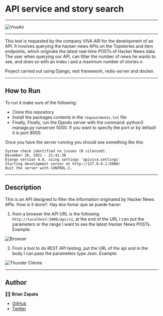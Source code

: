 # API service and story search

<hr>

![VivaAir](https://myfirstbucketbrian.s3.amazonaws.com/VivaAir.jpg)

<hr>

This test is requested by the company VIVA AIR for the development of an API. It involves querying the hacker-news APIs on the Topstories and item endpoints, which originate the latest real-time POSTs of Hacker News data. The user when querying our API, can filter the number of news he wants to see, and does so with an index i and a maximum number of stories n.

Project carried out using Django, rest framework, redis-server and docker.

<hr>

## How to Run

To run it make sure of the following:

* Clone this repository
* Install the packages contents in the
 ```requierments.txt``` file
* Finally, Finally, run the Djando server with the command: python3 manage.py runserver 5000. If you want to specify the port or by default it is port 8000.

Once you have the server running you should see something like this

```
System check identified no issues (0 silenced).
December 16, 2021 - 21:41:38
Django version 4.0, using settings 'apiviva.settings'
Starting development server at http://127.0.0.1:5000/
Quit the server with CONTROL-C.
```
<hr>

## Description

This is an API designed to filter the information originated by Hacker News APIs. How is it done?. Hay dos fomar que se puede hacer:  
1. from a browser the API URL is the following ```http://localhost:5000/api/v1```, at the end of the URL I can put the parameters or the range I want to see the latest Hacker News POSTs. Example:

![Browser](https://myfirstbucketbrian.s3.amazonaws.com/Browser.png)

2. From a tool to do REST API testing, put the URL of the api and in the body I can pass the parameters type Json. Example:

![Thunder Cliente](https://myfirstbucketbrian.s3.amazonaws.com/Thunder_Client.png)

<hr>

## Author
:man_technologist: **Brian Zapata**
* [GitHub](https://github.com/brian-1989)
* [Twitter](https://twitter.com/BrianZa03390210)
